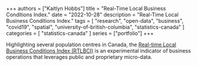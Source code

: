 +++
authors = ["Kaitlyn Hobbs"]
title = "Real-Time Local Business Conditions Index."
date = "2022-10-28"
description = "Real-Time Local Business Conditions Index."
tags = [
    "research",
    "open-data",
    "business",
    "covid19",
    "spatial",
    "university-of-british-columbia",
    "statistics-canada"
]
categories = [
    "statistics-canada"
]
series = ["portfolio"]
+++

Highlighting several population centres in Canada, the [Real-time Local Business Conditions Index (RTLBCI)](https://www150.statcan.gc.ca/n1/pub/71-607-x/71-607-x2021017-eng.htm) is an experimental indicator of business operations that leverages public and proprietary micro-data.